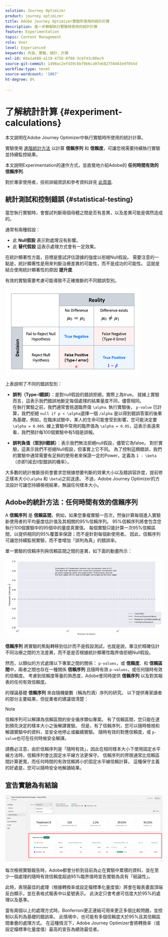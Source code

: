```yaml
---
solution: Journey Optimizer
product: journey optimizer
title: Adobe Journey Optimizer實驗所使用的統計計算
description: 進一步瞭解執行實驗時使用的統計計算
feature: Experimentation
topic: Content Management
role: User
level: Experienced
keywords: 內容，實驗，統計，計算
exl-id: 60a1a488-a119-475b-8f80-3c6f43c80ec9
source-git-commit: 1490ac2efd39c6bf9b6ca97e682750463e9f054d
workflow-type: tm+mt
source-wordcount: '1067'
ht-degree: 0%

---
```


# 了解統計計算 {#experiment-calculations}

本文說明在Adobe Journey Optimizer中執行實驗時所使用的統計計算。

實驗使用 [進階統計方法](../campaigns/assets/confidence_sequence_technical_details.pdf) 以計算 **信賴序列** 和 **信賴度**，可讓您視需要持續執行實驗並持續監控結果。

本文說明Experimentation的運作方式，並直覺地介紹Adobe的 **任何時間有效的信賴序列**.

對於專家使用者，技術詳細資訊和參考資料詳見 [此頁面](../campaigns/assets/confidence_sequence_technical_details.pdf).

## 統計測試和控制錯誤 {#statistical-testing}

當您執行實驗時，會嘗試判斷兩個母體之間是否有差異，以及差異可能是偶然造成的。

通常有兩種假設：

* 此 **Null假設** 表示對處理沒有影響。
* 此 **替代假設** 這表示處理方式會有一定效果。

在統計顯著性方面，目標是嘗試評估證據的強度以拒絕Null假設。 需要注意的一點是，統計顯著性是用來判斷治療差異的可能性，而不是成功的可能性。 這就是結合使用統計顯著性的原因 **提升度**.

有效的實驗需要考慮可能導致不正確推斷的不同錯誤型別。

![](assets/technote_1.png)

上表說明了不同的錯誤型別：

* **誤判（Type-I錯誤）**：是對null假設的錯誤拒絕，實際上為true。 就線上實驗而言，這表示我們錯誤地斷定每個處理的結果量度不同，儘管相同。
  </br>在執行實驗之前，我們通常會挑選臨界值 `\alpha`. 執行實驗後， `p-value` 已計算，我們拒絕 `null if p < \alpha`選擇一個 `/alpha` 是以得到錯誤答案的後果為基礎，例如，在臨床試驗中，某人的生命可能會受到影響，您可能決定要 `\alpha = 0.005`. 線上實驗中常用的臨界值為 `\alpha = 0.05`，這表示長遠來看，我們預計每100個實驗中有5個是誤報。

* **誤判負值（型別II錯誤）**：表示我們無法拒絕null假設，儘管它為false。 對於實驗，這表示我們不拒絕Null假設，但事實上它不同。 為了控制這類錯誤，我們的實驗中通常需要有足夠的使用者來保證一定的Power，定義為 `1 - \beta`（亦即1減去II型錯誤的機率）。

大多數的統計推斷技術會要求您根據想要判斷的效果大小以及錯誤容許度，提前修正樣本大小(`\alpha` 和 `\beta`)之前送達。 不過，Adobe Journey Optimizer的方法設計可讓您持續檢視結果，無論任何樣本大小。

## Adobe的統計方法：任何時間有效的信賴序列

A **信賴序列** 是 **信賴區間**，例如，如果您重複實驗一百次，然後計算每個進入實驗新使用者的平均量度估計值及其相關的95%信賴序列。 95%信賴序列將會包含您執行100個實驗中的95個中的量度真實值。 每個實驗只能計算一次95%信賴區間，以提供相同的95%覆蓋率保證；而不是針對每個新使用者。 因此，信賴序列可讓您持續監視實驗，而不會增加「誤判為真」的錯誤率。

單一實驗的信賴序列與信賴區間之間的差異，如下面的動畫所示：

![](assets/technote_2.gif)

**信賴序列** 將實驗的焦點轉移到估計而不是假設測試，也就是說，專注於精確估計不同治療之間的方法差異，而不是是否根據統計顯著性臨界值拒絕Null假設。

然而，以類似的方式處理以下專案之間的關係： `p-values`，或 **信賴度**、和 **信賴區間**&#x200B;中，兩者之間也存在一種關係 **信賴序列** 且隨時有效 `p-values`，或任何隨時有效的信賴度。 考慮到信賴度等量的熟悉度，Adobe會同時提供 **信賴序列** 以及對其報表的任何有效信賴度。

的理論基礎 **信賴序列** 來自隨機變數（稱為烈酒）序列的研究。 以下提供專家讀者的部分主要結果，但從業者的建議很清楚：

>[!NOTE]
>
>信賴序列可以解譯為信賴區間的安全循序類似專案。 有了信賴區間，您只能在達到預先決定的樣本大小之後解譯實驗。 但是，有了信賴序列，您可以隨時檢視和解讀實驗中的資料，並安全地停止或繼續實驗。 隨時有效的對應信賴度，或 `p-value`也可在任何時候安全解譯。

請務必注意，由於信賴序列是「隨時有效」，因此在相同樣本大小下使用固定水平線方法時，信賴序列會比固定水平線方法更保守。 信賴序列的界限通常比信賴區間計算更寬，而任何時間的有效信賴將小於固定水平線信賴計算。 這種保守主義的好處是，您可以隨時安全地解讀結果。

## 宣告實驗為有結論

![](assets/experimentation_report_2.png)

每次檢視實驗報告時，Adobe都會分析到目前為止在實驗中累積的資料，並在至少一個處理的隨時有效信賴度超過95%臨界值時宣告實驗為具有「結論性」。

此時，表現最佳的處理（根據轉換率或設定檔標準化量度值）將會在報表畫面頂端反白顯示，並在表格式報表中以星號表示。 此決定只會考慮可信度大於95%的處理以及基準。

當有兩個以上的處理方式時，Bonferroni更正連結可用來更正多個比較問題，並控制以系列為基礎的錯誤率。 此情境中，也可能有多個信賴度大於95%且其信賴區間重疊的處理方式。 在這種情況下，Adobe Journey Optimizer會將轉換率（或設定檔標準化量度值）最高的宣告為績效最佳者。
